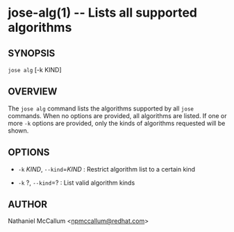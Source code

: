 jose-alg(1) -- Lists all supported algorithms
====================================================================

## SYNOPSIS

`jose alg` [-k KIND]

## OVERVIEW

The `jose alg` command lists the algorithms supported by all `jose` commands.
When no options are provided, all algorithms are listed. If one or more `-k`
options are provided, only the kinds of algorithms requested will be shown.

## OPTIONS

* `-k` _KIND_, `--kind`=_KIND_ :
  Restrict algorithm list to a certain kind

* `-k` ?, `--kind`=? :
  List valid algorithm kinds

## AUTHOR

Nathaniel McCallum &lt;npmccallum@redhat.com&gt;
